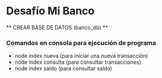 # Desafío Mi Banco
** CREAR BASE DE DATOS (banco_db) **

 ### Comandos en consola para ejecución de programa
 - node index nueva (para iniciar una nueva transacción)
 - node index consulta (para consultar transacciones)
 - node index saldo (para consultar saldo)
 
 
 ### 
 
